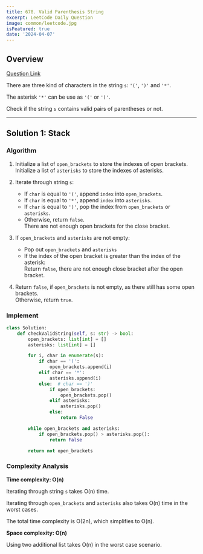 ```yaml
---
title: 678. Valid Parenthesis String
excerpt: LeetCode Daily Question
image: common/leetcode.jpg
isFeatured: true
date: '2024-04-07'
---
```


## Overview

[Question Link](https://leetcode.com/problems/valid-parenthesis-string/description/)

There are three kind of characters in the string `s`: `'('`, `')'` and `'*'`.

The asterisk `'*'` can be use as `'('` or `')'`.

Check if the string `s` contains valid pairs of parentheses or not.

---

## Solution 1: Stack

### Algorithm

1. Initialize a list of `open_brackets` to store the indexes of open brackets.\
   Initialize a list of `asterisks` to store the indexes of asterisks.

2. Iterate through string `s`:

   - If `char` is equal to `'('`, append `index` into `open_brackets`.
   - If `char` is equal to `'*'`, append `index` into `asterisks`.
   - If `char` is equal to `')'`, pop the index from `open_brackets` or `asterisks`.
   - Otherwise, return `false`.\
     There are not enough open brackets for the close bracket.

3. If `open_brackets` and `asterisks` are not empty:

   - Pop out `open_brackets` and `asterisks`
   - If the index of the open bracket is greater than the index of the asterisk:\
     Return `false`, there are not enough close bracket after the open bracket.

4. Return `false`, if `open_brackets` is not empty, as there still has some open brackets.\
   Otherwise, return `true`.

### Implement

```python
class Solution:
    def checkValidString(self, s: str) -> bool:
        open_brackets: list[int] = []
        asterisks: list[int] = []

        for i, char in enumerate(s):
            if char == '(':
                open_brackets.append(i)
            elif char == '*':
                asterisks.append(i)
            else:  # char == ')'
                if open_brackets:
                    open_brackets.pop()
                elif asterisks:
                    asterisks.pop()
                else:
                    return False

        while open_brackets and asterisks:
            if open_brackets.pop() > asterisks.pop():
                return False

        return not open_brackets
```

### Complexity Analysis

**Time complexity: O(n)**

Iterating through string `s` takes O(n) time.

Iterating through `open_brackets` and `asterisks` also takes O(n) time in the worst cases.

The total time complexity is O(2n), which simplifies to O(n).

**Space complexity: O(n)**

Using two additional list takes O(n) in the worst case scenario.
